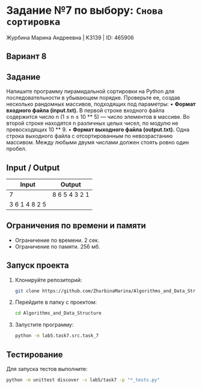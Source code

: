 # Задание №7 по выбору: `Снова сортировка`
Журбина Марина Андреевна | K3139 | ID: 465906

## Вариант 8

## Задание 
Напишите программу пирамидальной сортировки на Python для последовательности в убывающем порядке. Проверьте ее, создав несколько рандомных массивов, подходящих под параметры:
• **Формат входного файла (input.txt).** В первой строке входного файла содержится число n (1 ≤ n ≤ 10 ** 5) — число элементов в массиве. Во второй строке находятся n различных целых чисел, по модулю не превосходящих 10 ** 9.
• **Формат выходного файла (output.txt).** Одна строка выходного файла с отсортированным по невозрастанию массивом. Между любыми двумя числами должен стоять ровно один пробел.

## Input / Output 

| Input    | Output |
|----------|----------|
| 7    | 8 6 5 4 3 2 1   |
| 3 6 1 4 8 2 5    |    |

## Ограничения по времени и памяти

- Ограничение по времени. 2 сек.
- Ограничение по памяти. 256 мб.

## Запуск проекта
1. Клонируйте репозиторий:
   ```bash
   git clone https://github.com/ZhurbinaMarina/Algorithms_and_Data_Structure.git
   ```
2. Перейдите в папку с проектом:
   ```bash
   cd Algorithms_and_Data_Structure
   ```
3. Запустите программу:
   ```bash
   python -m lab5.task7.src.task_7
   ```

## Тестирование
Для запуска тестов выполните:
```bash
python -m unittest discover -s lab5/task7 -p "*_tests.py"
```